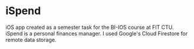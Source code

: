 # iSpend
iOS app created as a semester task for the BI-IOS course at FIT CTU.
iSpend is a personal finances manager. I used Google's Cloud Firestore for remote data storage.
